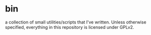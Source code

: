 bin
===

a collection of small utilities/scripts that I've written. Unless
otherwise specified, everything in this repository is licensed
under GPLv2.
